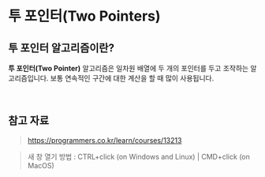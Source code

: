 # 투 포인터(Two Pointers)

## 투 포인터 알고리즘이란?

**투 포인터(Two Pointer)** 알고리즘은 일차원 배열에 두 개의 포인터를 두고 조작하는 알고리즘입니다. 보통 연속적인 구간에 대한 계산을 할 때 많이 사용됩니다.

<br />

## 참고 자료

> https://programmers.co.kr/learn/courses/13213

> 새 창 열기 방법 : CTRL+click (on Windows and Linux) | CMD+click (on MacOS)
